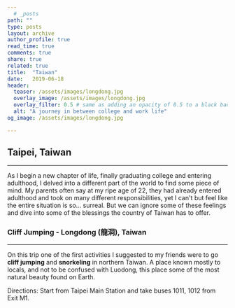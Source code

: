 ```yaml
---
  # _posts
path: ""
type: posts
layout: archive
author_profile: true
read_time: true
comments: true
share: true
related: true
title:  "Taiwan"
date:   2019-06-18
header:
  teaser: /assets/images/longdong.jpg
  overlay_image: /assets/images/longdong.jpg 
  overlay_filter: 0.5 # same as adding an opacity of 0.5 to a black background
  alt: "A journey in between college and work life" 
og_image: /assets/images/longdong.jpg

---
```


## Taipei, Taiwan ##
---
As I begin a new chapter of life, finally graduating college and entering adulthood, I delved into a different part of the world to find some piece of mind. My parents often say at my ripe age of 22, they had already entered adulthood and took on many different responsibilities, yet I can't but feel like the entire situation is so... surreal. But we can ignore some of these feelings and dive into some of the blessings the country of Taiwan has to offer.


### Cliff Jumping - Longdong (龍洞), Taiwan ###
---

On this trip one of the first activities I suggested to my friends were to go **cliff jumping** and **snorkeling** in northern Taiwan. A place known mostly to locals, and not to be confused with Luodong, this place some of the most natural beauty found on Earth. 

Directions: 
Start from Taipei Main Station and take buses 1011, 1012 from Exit M1.

